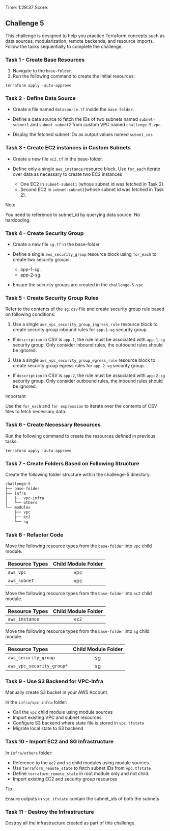 Time: 1:29:37
Score: 



## Challenge 5

This challenge is designed to help you practice Terraform concepts such as data sources, modularization, remote backends, and resource imports. Follow the tasks sequentially to complete the challenge.

### Task 1 - Create Base Resources

1. Navigate to the `base-folder`.
2. Run the following command to create the initial resources:

`terraform apply -auto-approve`

### Task 2 - Define Data Source

* Create a file named `datasource.tf` inside the `base-folder`.

* Define a data source to fetch the IDs of two subnets named `subnet-subnet1` and `subnet-subnet2` from custom VPC named `challenge-5-vpc`.

* Display the fetched subnet IDs as output values named `subnet_ids`

### Task 3 - Create EC2 instances in Custom Subnets

* Create a new file `ec2.tf` in the base-folder.

* Define only a single `aws_instance` resource block. Use `for_each` iterate over data as necessary to create two EC2 instances

  * One EC2 in `subnet-subnet1` (whose subnet id was fetched in Task 2).
  * Second EC2 in `subnet-subnet2`(whose subnet id was fetched in Task 2).

> [!NOTE]
> You need to reference to subnet_id by querying data source. No hardcoding.

### Task 4 - Create Security Group

* Create a new file `sg.tf` in the base-folder.

* Define a single `aws_security_group` resource block using `for_each` to create two security groups:
   * app-1-sg.
   * app-2-sg.

* Ensure the security groups are created in the `challenge-5-vpc`


### Task 5 - Create  Security Group Rules

Refer to the contents of the `sg.csv` file and create security group rule based on following conditions:

1. Use a single `aws_vpc_security_group_ingress_rule` resource block to create security group inbound rules for `app-1-sg` security group. 

* If `description` in CSV is `app-1`, the rule must be associated with `app-1-sg` security group. Only consider inbound rules, the outbound rules should be ignored.

2. Use a single `aws_vpc_security_group_egress_rule` resource block to create security group egress rules for `app-2-sg` security group.

* If `description` in CSV is `app-2`, the rule must be associated with `app-2-sg` security group. Only consider outbound rules, the inbound rules should be ignored.

> [!IMPORTANT]  
> Use the `for_each` and `for expression` to iterate over the contents of CSV files to fetch necessary data.


### Task 6 - Create Necessary Resources

Run the following command to create the resources defined in previous tasks:

`terraform apply -auto-approve`

### Task 7 - Create Folders Based on Following Structure

Create the following folder structure within the challenge-5 directory:

```sh
challenge-5
├── base-folder
├── infra
│   ├── vpc-infra
│   └── others
└── modules
    ├── vpc
    ├── ec2
    └── sg
```

### Task 8 - Refactor Code

Move the following resource types from the `base-folder` into `vpc` child module.

| Resource Types |  Child Module Folder | 
| :---        |    :----:   | 
| `aws_vpc`               | vpc      | 
| `aws_subnet`            | vpc      | 

   
Move the following resource types from the `base-folder` into `ec2` child module.

| Resource Types |  Child Module Folder | 
| :---        |    :----:   | 
| `aws_instance`  | `ec2`   | 

Move the following resource types from the `base-folder` into `sg` child module.

| Resource Types |  Child Module Folder | 
| :---        |    :----:   | 
| `aws_security_group`  | sg   | 
| `aws_vpc_security_group*` | sg    | 


### Task 9 - Use S3 Backend for VPC-Infra

Manually create S3 bucket in your AWS Account.

In the `infra/vpc-infra` folder:
* Call the `vpc` child module using module sources
* Import existing VPC and subnet resources
* Configure S3 backend where state file is stored in `vpc.tfstate`
* Migrate local state to S3 backend
 

### Task 10 - Import EC2 and SG Infrastructure

In `infra/others` folder:
* Reference to the `ec2` and `sg` child modules using module sources.
* Use `terraform_remote_state` to fetch subnet IDs from `vpc.tfstate`
* Define `terraform_remote_state` in root module only and not child.
* Import existing EC2 and security group resources

> [!TIP]
> Ensure outputs in `vpc.tfstate` contain the subnet_ids of both the subnets

### Task 11 - Destroy the Infrastructure

Destroy all the infrastructure created as part of this challenge.

